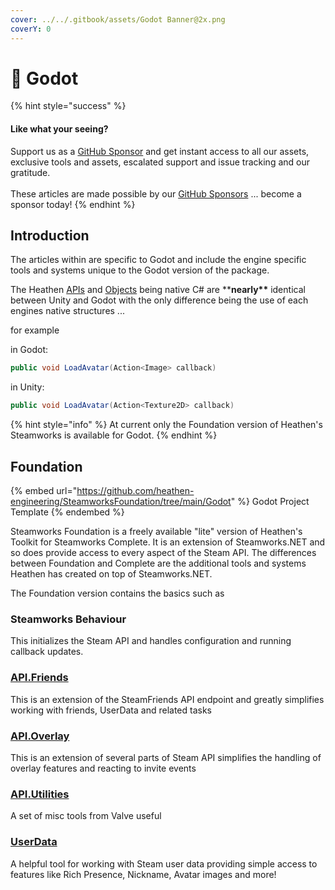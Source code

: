 ```yaml
---
cover: ../../.gitbook/assets/Godot Banner@2x.png
coverY: 0
---
```


# 🚧 Godot

{% hint style="success" %}
#### Like what your seeing?

Support us as a [GitHub Sponsor](../../become-a-sponsor/) and get instant access to all our assets, exclusive tools and assets, escalated support and issue tracking and our gratitude.\
\
These articles are made possible by our [GitHub Sponsors](../../become-a-sponsor/) ... become a sponsor today!
{% endhint %}

## Introduction

The articles within are specific to Godot and include the engine specific tools and systems unique to the Godot version of the package.&#x20;

The Heathen [APIs](../unity/api/) and [Objects](../unity/objects/) being native C# are \*\***nearly\*\*** identical between Unity and Godot with the only difference being the use of each engines native structures ...&#x20;

for example&#x20;

in Godot:

```csharp
public void LoadAvatar(Action<Image> callback)
```

in Unity:

```csharp
public void LoadAvatar(Action<Texture2D> callback)
```

{% hint style="info" %}
At current only the Foundation version of Heathen's Steamworks is available for Godot.
{% endhint %}

## Foundation

{% embed url="https://github.com/heathen-engineering/SteamworksFoundation/tree/main/Godot" %}
Godot Project Template
{% endembed %}

Steamworks Foundation is a freely available "lite" version of Heathen's Toolkit for Steamworks Complete. It is an extension of Steamworks.NET and so does provide access to every aspect of the Steam API. The differences between Foundation and Complete are the additional tools and systems Heathen has created on top of Steamworks.NET.

The Foundation version contains the basics such as

### Steamworks Behaviour

This initializes the Steam API and handles configuration and running callback updates.

### [API.Friends](../unity/api/friends.client.md)

This is an extension of the SteamFriends API endpoint and greatly simplifies working with friends, UserData and related tasks

### [API.Overlay](../unity/api/overlay.client.md)

This is an extension of several parts of Steam API simplifies the handling of overlay features and reacting to invite events

### [API.Utilities](../unity/api/utilities.client.md)

A set of misc tools from Valve useful&#x20;

### [UserData](../unity/sample-scenes/user-data.md)

A helpful tool for working with Steam user data providing simple access to features like Rich Presence, Nickname, Avatar images and more!

